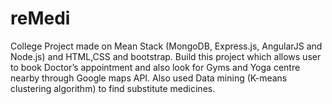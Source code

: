 # reMedi
College Project made on Mean Stack (MongoDB, Express.js, AngularJS and Node.js) and HTML,CSS and bootstrap.
Build this project which allows user to book Doctor’s appointment and also look for Gyms and Yoga centre nearby through Google maps API. Also used Data mining (K-means clustering algorithm) to find substitute medicines.
